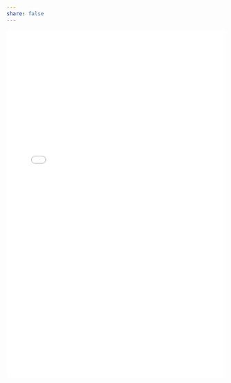 ```yaml
---
share: false
---
```

<iframe src="/uploads/resume.pdf" width="100%" height="800px" style="border: none;"></iframe>

